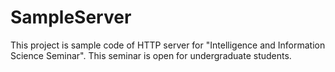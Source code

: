 # SampleServer
This project is sample code of HTTP server for "Intelligence and Information Science Seminar". This seminar is open for undergraduate students.
